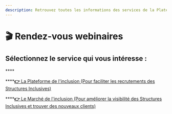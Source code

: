 ```yaml
---
description: Retrouvez toutes les informations des services de la Plateforme de l'inclusion
---
```


# 🎬 Rendez-vous webinaires

## **Sélectionnez le service qui vous intéresse :**

\*\*\*\*

\*\*\*\*[**👉** La Plateforme de l'inclusion \(Pour faciliter les recrutements des Structures Inclusives\)](la-plateforme-de-linclusion.md)



\*\*\*\*[**👉** Le Marché de l'inclusion \(Pour améliorer la visibilité des Structures Inclusives et trouver des nouveaux clients\)](le-marche-de-linclusion.md)





